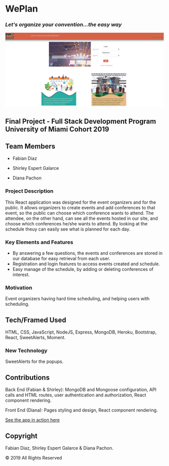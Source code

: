 # WePlan

### *Let's organize your convention...the easy way*

![screenshot](https://github.com/sespert/WePlan/blob/master/client/src/images/home.png)

## Final Project - Full Stack Development Program University of Miami Cohort 2019

## Team Members

- Fabian Diaz

- Shirley Espert Galarce

- Diana Pachon

### Project Description

This React application was designed for the event organizers and for the public. It allows organizers to create events and add conferences to that event, so the public can choose which conference wants to attend. 
The attendee, on the other hand, can see all the events hosted in our site, and choose which conferences he/she wants to attend. By looking at the schedule theuy can easily see what is planned for each day.


### Key Elements and Features

- By answering a few questions, the events and conferences are stored in our database for easy retrieval from each user.
- Registration and login features to access events created and schedule.
- Easy manage of the schedule, by adding or deleting conferences of interest.

 
### Motivation

Event organizers having hard time scheduling, and helping users with scheduling. 

## Tech/Framed Used

HTML, CSS, JavaScript, NodeJS, Express, MongoDB, Heroku, Bootstrap, React, SweetAlerts, Moment.

### New Technology

SweetAlerts for the popups.


## Contributions

Back End (Fabian & Shirley): MongoDB and Mongoose configuration, API calls and HTML routes, user authentication and authorization, React component rendering.

Front End (Diana): Pages styling and design, React component rendering.

[See the app in action here](https://weplan-app.herokuapp.com/)

## Copyright
Fabian Diaz, Shirley Espert Galarce & Diana Pachon.

© 2019 All Rights Reserved

